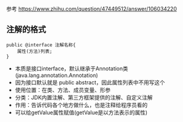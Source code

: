 参考 https://www.zhihu.com/question/47449512/answer/106034220
## 注解的格式
```
public @interface 注解名称{
    属性(方法)列表;
}
```
+ 本质是接口interface，默认继承于Annotation类(java.lang.annotation.Annotation)
+ 因为接口默认就是 public abstract，因此属性列表中不用写这个
+ 使用位置：在类、方法、成员变量、形参
+ 分类：JDK内置注解、第三方框架提供的注解、自定义注解
+ 作用：告诉代码各个地方做什么，也是注释给程序员看的
+ 可以给getValue属性赋值(getValue是以方法表示的属性)
